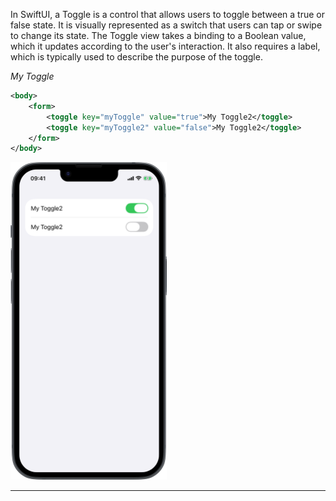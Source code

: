 In SwiftUI, a Toggle is a control that allows users to toggle between a true or false state. It is visually represented as a switch that users can tap or swipe to change its state. The Toggle view takes a binding to a Boolean value, which it updates according to the user's interaction. It also requires a label, which is typically used to describe the purpose of the toggle.

*My Toggle*

```xml
<body>
    <form>
        <toggle key="myToggle" value="true">My Toggle2</toggle>
        <toggle key="myToggle2" value="false">My Toggle2</toggle>
    </form>
</body>
```
<img src="/Screenshots/Views/Controls/toggle_1.png" width="250" alt="Screenshot">


---
